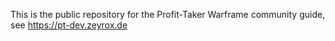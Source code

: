 This is the public repository for the Profit-Taker Warframe community guide, see https://pt-dev.zeyrox.de

